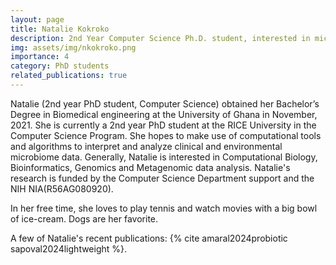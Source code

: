 ```yaml
---
layout: page
title: Natalie Kokroko
description: 2nd Year Computer Science Ph.D. student, interested in microbiome analysis and metagenomics.
img: assets/img/nkokroko.png
importance: 4
category: PhD students
related_publications: true
---
```


Natalie (2nd year PhD student, Computer Science) obtained her Bachelor’s Degree in Biomedical engineering at the University of Ghana in November, 2021. She is currently a 2nd year PhD student at the RICE University in the Computer Science Program. She hopes to make use of computational tools and algorithms to interpret and analyze clinical and environmental microbiome data. Generally, Natalie is interested in Computational Biology, Bioinformatics, Genomics and Metagenomic data analysis. 
Natalie's research is funded by the Computer Science Department support and the NIH NIA(R56AG080920).

In her free time, she loves to play tennis and watch movies with a big bowl of ice-cream. Dogs are her favorite.


A few of Natalie's recent publications: {% cite amaral2024probiotic sapoval2024lightweight %}.
